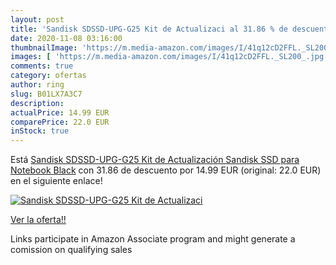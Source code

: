 ```yaml
---
layout: post
title: 'Sandisk SDSSD-UPG-G25 Kit de Actualizaci al 31.86 % de descuento'
date: 2020-11-08 03:16:00
thumbnailImage: 'https://m.media-amazon.com/images/I/41q12cD2FFL._SL200_.jpg'
images: [ 'https://m.media-amazon.com/images/I/41q12cD2FFL._SL200_.jpg' ]
comments: true
category: ofertas
author: ring
slug: B01LX7A3C7
description:
actualPrice: 14.99 EUR
comparePrice: 22.0 EUR
inStock: true
---
```


Está [Sandisk SDSSD-UPG-G25 Kit de Actualización Sandisk SSD para Notebook  Black](https://www.amazon.es/dp/B01LX7A3C7/?tag=tolees-21) con 31.86 de descuento por 14.99 EUR (original: 22.0 EUR) en el siguiente enlace!

[![Sandisk SDSSD-UPG-G25 Kit de Actualizaci](https://m.media-amazon.com/images/I/41q12cD2FFL._SL200_.jpg)](https://www.amazon.es/dp/B01LX7A3C7/?tag=tolees-21)

[Ver la oferta!!](https://www.amazon.es/dp/B01LX7A3C7/?tag=tolees-21)

Links participate in Amazon Associate program and might generate a comission on qualifying sales



